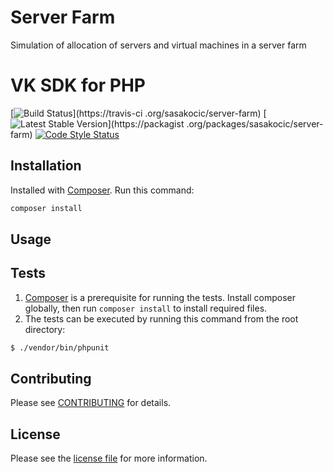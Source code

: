 # Server Farm

Simulation of allocation of servers and virtual machines in a server farm

# VK SDK for PHP

[![Build Status](https://img.shields.io/travis/facebook/php-graph-sdk/5.4.svg)](https://travis-ci
.org/sasakocic/server-farm)
[![Latest Stable Version](http://img.shields.io/badge/Latest%20Stable-5.4.4-blue.svg)](https://packagist
.org/packages/sasakocic/server-farm)
[![Code Style Status](https://styleci.io/repos/83059149/shield)](https://styleci.io/repos/87685511)


## Installation

Installed with [Composer](https://getcomposer.org/). Run this command:

```sh
composer install
```

## Usage



## Tests

1. [Composer](https://getcomposer.org/) is a prerequisite for running the tests. Install composer globally, then run `composer install` to install required files.
2. The tests can be executed by running this command from the root directory:

```bash
$ ./vendor/bin/phpunit
```

## Contributing

Please see [CONTRIBUTING](CONTRIBUTING.md) for details.


## License

Please see the [license file](LICENSE) for more information.

